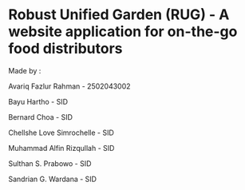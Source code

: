 # Robust Unified Garden (RUG) - A website application for on-the-go food distributors

Made by :

Avariq Fazlur Rahman - 2502043002

Bayu Hartho - SID

Bernard Choa - SID

Chellshe Love Simrochelle - SID

Muhammad Alfin Rizqullah - SID

Sulthan S. Prabowo - SID

Sandrian G. Wardana - SID
